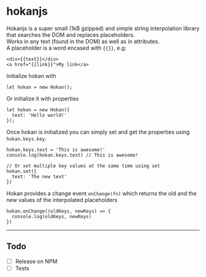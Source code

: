 # hokanjs
Hokanjs is a super small (1kB gzipped) and simple string interpolation library that searches the DOM and replaces placeholders.  
Works in any text (found in the DOM) as well as in attributes.  
A placeholder is a word encased with `{{}}`, e.g:  
```
<div>{{text}}</div>
<a href="{{link}}">My link</a>
```

Initialize hokan with
```
let hokan = new Hokan();
```
Or initialize it with properties

```
let hokan = new Hokan({
  text: 'Hello world!'
});
```

Once hokan is initialized you can simply set and get the properties using `hokan.keys.key`.
```
hokan.keys.text = 'This is awesome!'
console.log(hokan.keys.text) // This is awesome!

// Or set multiple key values at the same time using set
hokan.set({
  text: 'The new text'
})
```

Hokan provides a change event `onChange(fn)` which returns the old and the new values of the interpolated placeholders
```
hokan.onChange((oldKeys, newKeys) => {
  console.log(oldKeys, newKeys)
})
```

---
## Todo
- [ ] Release on NPM  
- [ ] Tests
